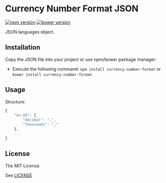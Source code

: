 # Currency Number Format JSON

[![npm version](https://badge.fury.io/js/currency-number-format.svg)](https://badge.fury.io/js/currency-number-format) [![bower version](https://badge.fury.io/bo/currency-number-format.svg)](https://badge.fury.io/bo/currency-number-format)

JSON languages object.

## Installation

Copy the JSON file into your project or use npm/bower package manager:

- Execute the following command: `npm install currency-number-format` or `bower install currency-number-format`

## Usage

Structure:

```javascript
{
    "en_US": {
        "decimal": ".",
        "thousands": ","
    },
    ...
}
```

## License

The MIT License.

See [LICENSE](https://github.com/xsolla/currency-number-format/blob/master/LICENSE)
